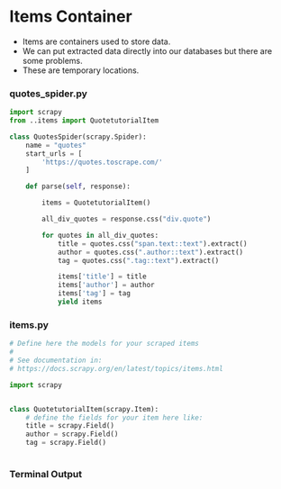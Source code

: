 #   Items Container

- Items are containers used to store data.
- We can put extracted data directly into our databases but there are some problems.
- These are temporary locations.

### quotes_spider.py
```python
import scrapy
from ..items import QuotetutorialItem

class QuotesSpider(scrapy.Spider):
    name = "quotes"
    start_urls = [
        'https://quotes.toscrape.com/'
    ]

    def parse(self, response):

        items = QuotetutorialItem()

        all_div_quotes = response.css("div.quote")

        for quotes in all_div_quotes:
            title = quotes.css("span.text::text").extract()
            author = quotes.css(".author::text").extract()
            tag = quotes.css(".tag::text").extract()

            items['title'] = title
            items['author'] = author
            items['tag'] = tag
            yield items
```

### items.py
```python
# Define here the models for your scraped items
#
# See documentation in:
# https://docs.scrapy.org/en/latest/topics/items.html

import scrapy


class QuotetutorialItem(scrapy.Item):
    # define the fields for your item here like:
    title = scrapy.Field()
    author = scrapy.Field()
    tag = scrapy.Field()
   

```

### Terminal Output 

